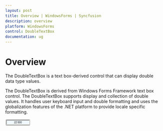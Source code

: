 ```yaml
---
layout: post
title: Overview | WindowsForms | Syncfusion
description: overview
platform: WindowsForms
control: DoubleTextBox
documentation: ug
---
```

# Overview

The DoubleTextBox is a text box-derived control that can display double data type values.

The DoubleTextBox is derived from Windows Forms Framework text box control. The DoubleTextBox supports display and collection of 
double values. It handles user keyboard input and double formatting and uses the globalization features of the .NET platform to 
provide locale specific formatting.


![](DoubleTextBox-images/DoubleTextBox_img1.png)

